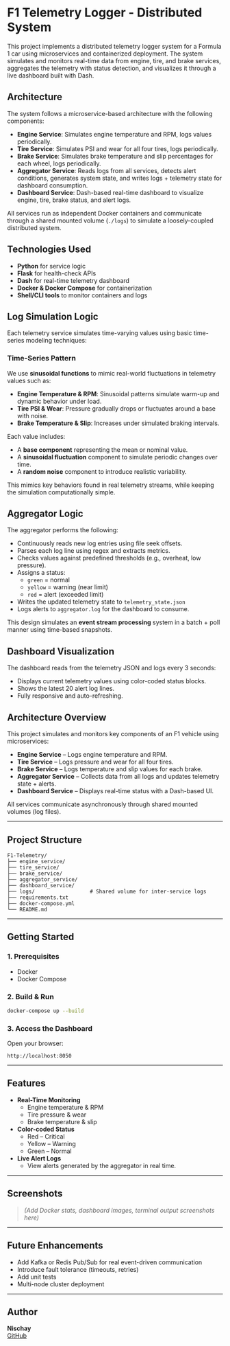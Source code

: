 # F1 Telemetry Logger - Distributed System

This project implements a distributed telemetry logger system for a Formula 1 car using microservices and containerized deployment. The system simulates and monitors real-time data from engine, tire, and brake services, aggregates the telemetry with status detection, and visualizes it through a live dashboard built with Dash.

## Architecture

The system follows a microservice-based architecture with the following components:

- **Engine Service**: Simulates engine temperature and RPM, logs values periodically.
- **Tire Service**: Simulates PSI and wear for all four tires, logs periodically.
- **Brake Service**: Simulates brake temperature and slip percentages for each wheel, logs periodically.
- **Aggregator Service**: Reads logs from all services, detects alert conditions, generates system state, and writes logs + telemetry state for dashboard consumption.
- **Dashboard Service**: Dash-based real-time dashboard to visualize engine, tire, brake status, and alert logs.

All services run as independent Docker containers and communicate through a shared mounted volume (`./logs`) to simulate a loosely-coupled distributed system.

## Technologies Used

- **Python** for service logic
- **Flask** for health-check APIs
- **Dash** for real-time telemetry dashboard
- **Docker & Docker Compose** for containerization
- **Shell/CLI tools** to monitor containers and logs

## Log Simulation Logic

Each telemetry service simulates time-varying values using basic time-series modeling techniques:

### Time-Series Pattern

We use **sinusoidal functions** to mimic real-world fluctuations in telemetry values such as:

- **Engine Temperature & RPM**: Sinusoidal patterns simulate warm-up and dynamic behavior under load.
- **Tire PSI & Wear**: Pressure gradually drops or fluctuates around a base with noise.
- **Brake Temperature & Slip**: Increases under simulated braking intervals.

Each value includes:
- A **base component** representing the mean or nominal value.
- A **sinusoidal fluctuation** component to simulate periodic changes over time.
- A **random noise** component to introduce realistic variability.

This mimics key behaviors found in real telemetry streams, while keeping the simulation computationally simple.

## Aggregator Logic

The aggregator performs the following:

- Continuously reads new log entries using file seek offsets.
- Parses each log line using regex and extracts metrics.
- Checks values against predefined thresholds (e.g., overheat, low pressure).
- Assigns a status:
  - `green` = normal
  - `yellow` = warning (near limit)
  - `red` = alert (exceeded limit)
- Writes the updated telemetry state to `telemetry_state.json`
- Logs alerts to `aggregator.log` for the dashboard to consume.

This design simulates an **event stream processing** system in a batch + poll manner using time-based snapshots.

## Dashboard Visualization

The dashboard reads from the telemetry JSON and logs every 3 seconds:

- Displays current telemetry values using color-coded status blocks.
- Shows the latest 20 alert log lines.
- Fully responsive and auto-refreshing.

## Architecture Overview

This project simulates and monitors key components of an F1 vehicle using microservices:

- **Engine Service** – Logs engine temperature and RPM.
- **Tire Service** – Logs pressure and wear for all four tires.
- **Brake Service** – Logs temperature and slip values for each brake.
- **Aggregator Service** – Collects data from all logs and updates telemetry state + alerts.
- **Dashboard Service** – Displays real-time status with a Dash-based UI.

All services communicate asynchronously through shared mounted volumes (log files).

---

## Project Structure

```
F1-Telemetry/
├── engine_service/
├── tire_service/
├── brake_service/
├── aggregator_service/
├── dashboard_service/
├── logs/                  # Shared volume for inter-service logs
├── requirements.txt
├── docker-compose.yml
└── README.md
```

---

## Getting Started

### 1. Prerequisites

- Docker
- Docker Compose

### 2. Build & Run

```bash
docker-compose up --build
```

### 3. Access the Dashboard

Open your browser:

```
http://localhost:8050
```

---

## Features

- **Real-Time Monitoring**
  - Engine temperature & RPM
  - Tire pressure & wear
  - Brake temperature & slip
- **Color-coded Status**
  - Red – Critical
  - Yellow – Warning
  - Green – Normal
- **Live Alert Logs**
  - View alerts generated by the aggregator in real time.

---

## Screenshots

> *(Add Docker stats, dashboard images, terminal output screenshots here)*

---

## Future Enhancements

- Add Kafka or Redis Pub/Sub for real event-driven communication
- Introduce fault tolerance (timeouts, retries)
- Add unit tests
- Multi-node cluster deployment

---

## Author

**Nischay**  
[GitHub](https://github.com/nischay92)
